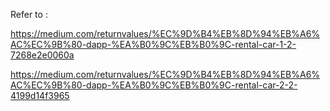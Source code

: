 Refer to :  

https://medium.com/returnvalues/%EC%9D%B4%EB%8D%94%EB%A6%AC%EC%9B%80-dapp-%EA%B0%9C%EB%B0%9C-rental-car-1-2-7268e2e0060a

https://medium.com/returnvalues/%EC%9D%B4%EB%8D%94%EB%A6%AC%EC%9B%80-dapp-%EA%B0%9C%EB%B0%9C-rental-car-2-2-4199d14f3965
